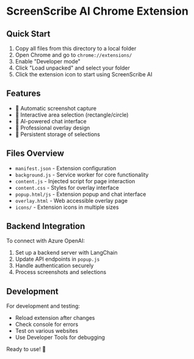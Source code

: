 
# ScreenScribe AI Chrome Extension

## Quick Start

1. Copy all files from this directory to a local folder
2. Open Chrome and go to `chrome://extensions/`
3. Enable "Developer mode"
4. Click "Load unpacked" and select your folder
5. Click the extension icon to start using ScreenScribe AI

## Features

- 📸 Automatic screenshot capture
- 🎯 Interactive area selection (rectangle/circle)
- 💬 AI-powered chat interface
- 🎨 Professional overlay design
- 💾 Persistent storage of selections

## Files Overview

- `manifest.json` - Extension configuration
- `background.js` - Service worker for core functionality
- `content.js` - Injected script for page interaction
- `content.css` - Styles for overlay interface
- `popup.html/js` - Extension popup and chat interface
- `overlay.html` - Web accessible overlay page
- `icons/` - Extension icons in multiple sizes

## Backend Integration

To connect with Azure OpenAI:

1. Set up a backend server with LangChain
2. Update API endpoints in `popup.js`
3. Handle authentication securely
4. Process screenshots and selections

## Development

For development and testing:
- Reload extension after changes
- Check console for errors
- Test on various websites
- Use Developer Tools for debugging

Ready to use! 🚀
